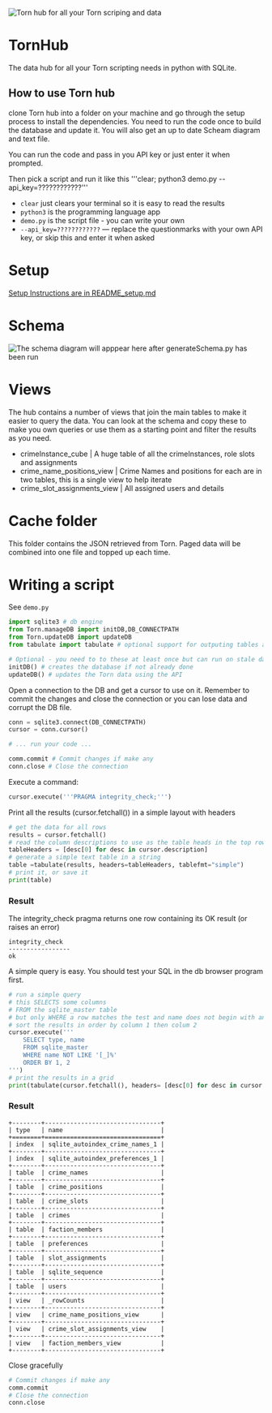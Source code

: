 ![Torn hub for all your Torn scriping and data](./documents/banner.png) 

# TornHub
The data hub for all your Torn scripting needs in python with SQLite.

## How to use Torn hub

clone Torn hub into a folder on your machine and go through the setup process to install the dependencies. You need to run the code once to build the database and update it.  You will also get an up to date Scheam diagram and text file.

You can run the code and pass in you API key or just enter it when prompted.

Then pick a script and run it like this
'''clear; python3 demo.py --api_key=????????????''' 
* ```clear``` just clears your terminal so it is easy to read the results
* ```python3``` is the programming language app
* ```demo.py``` is the script file - you can write your own
* ```--api_key=????????????``` — replace the questionmarks with your own API key, or skip this and enter it when asked

# Setup

[Setup Instructions are in README_setup,md](./README_setup.md)

# Schema

![The schema diagram will apppear here after generateSchema.py has been run](data/db/schema_diagram.png) 

# Views

The hub contains a number of views that join the main tables to make it easier to query the data. You can look at the schema and copy these to make you own queries or use them as a starting point and filter the results as you need.

* crimeInstance_cube              | A huge table of all the crimeInstances, role slots and assignments
* crime_name_positions_view       | Crime Names and positions for each are in two tables, this is a single view to help iterate
* crime_slot_assignments_view     | All assigned users and details

# Cache folder

This folder contains the JSON retrieved from Torn. Paged data will be combined into one file and topped up each time.

# Writing a script

See ```demo.py```

```python
import sqlite3 # db engine
from Torn.manageDB import initDB,DB_CONNECTPATH
from Torn.updateDB import updateDB
from tabulate import tabulate # optional support for outputing tables as text grids or HTML
```

```python
# Optional - you need to to these at least once but can run on stale data without them
initDB() # creates the database if not already done 
updateDB() # updates the Torn data using the API
```

Open a connection to the DB and get a cursor to use on it. Remember to commit the changes and close the connection or you can lose data and corrupt the DB file. 

```python
conn = sqlite3.connect(DB_CONNECTPATH)
cursor = conn.cursor()

# ... run your code ... 

comm.commit # Commit changes if make any
conn.close # Close the connection
```

Execute a command:
```Python
cursor.execute('''PRAGMA integrity_check;''')
```
Print all the results (cursor.fetchall()) in a simple layout with headers
```Python
# get the data for all rows
results = cursor.fetchall()
# read the column descriptions to use as the table heads in the top row
tableHeaders = [desc[0] for desc in cursor.description]
# generate a simple text table in a string
table =tabulate(results, headers=tableHeaders, tablefmt="simple")
# print it, or save it
print(table)
```
### Result
The integrity_check pragma returns one row containing its OK result (or raises an error)
```text
integrity_check
-----------------
ok
```

A simple query is easy.  You should test your SQL in the db browser program first.

```Python
# run a simple query
# this SELECTS some columns 
# FROM the sqlite_master table 
# but only WHERE a row matches the test and name does not begin with an underscore
# sort the results in order by column 1 then colum 2
cursor.execute('''
    SELECT type, name 
    FROM sqlite_master 
    WHERE name NOT LIKE '[_]%' 
    ORDER BY 1, 2
''')
# print the results in a grid
print(tabulate(cursor.fetchall(), headers= [desc[0] for desc in cursor.description], tablefmt="grid"))
```
### Result
```text
+--------+--------------------------------+
| type   | name                           |
+========+================================+
| index  | sqlite_autoindex_crime_names_1 |
+--------+--------------------------------+
| index  | sqlite_autoindex_preferences_1 |
+--------+--------------------------------+
| table  | crime_names                    |
+--------+--------------------------------+
| table  | crime_positions                |
+--------+--------------------------------+
| table  | crime_slots                    |
+--------+--------------------------------+
| table  | crimes                         |
+--------+--------------------------------+
| table  | faction_members                |
+--------+--------------------------------+
| table  | preferences                    |
+--------+--------------------------------+
| table  | slot_assignments               |
+--------+--------------------------------+
| table  | sqlite_sequence                |
+--------+--------------------------------+
| table  | users                          |
+--------+--------------------------------+
| view   | _rowCounts                     |
+--------+--------------------------------+
| view   | crime_name_positions_view      |
+--------+--------------------------------+
| view   | crime_slot_assignments_view    |
+--------+--------------------------------+
| view   | faction_members_view           |
+--------+--------------------------------+
```
Close gracefully
```Python
# Commit changes if make any
comm.commit 
# Close the connection
conn.close
```
